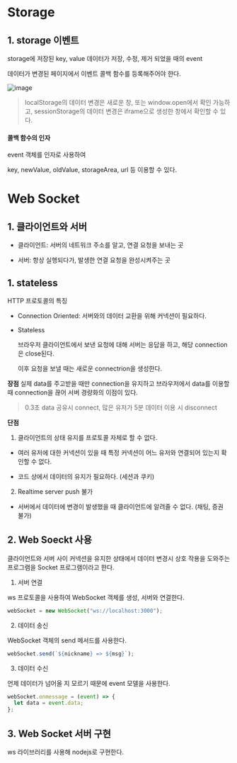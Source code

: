 # Storage

## 1. storage 이벤트

storage에 저장된 key, value 데이터가 저장, 수정, 제거 되었을 때의 event

데이터가 변경된 페이지에서 이벤트 콜백 함수를 등록해주어야 한다.

![image](https://github.com/user-attachments/assets/0f9db1c5-8394-4e5e-ba50-29a6ff621d4d)

> localStorage의 데이터 변경은 새로운 창, 또는 window.open에서 확인 가능하고, sessionStorage의 데이터 변경은 iframe으로 생성한 창에서 확인할 수 있다.

#### 콜백 함수의 인자

event 객체를 인자로 사용하여

key, newValue, oldValue, storageArea, url 등 이용할 수 있다.

# Web Socket

## 1. 클라이언트와 서버

- 클라이언트: 서버의 네트워크 주소를 알고, 연결 요청을 보내는 곳

- 서버: 항상 실행되다가, 발생한 연결 요청을 완성시켜주는 곳

## 1. stateless

HTTP 프로토콜의 특징

- Connection Oriented: 서버와의 데이터 교환을 위해 커넥션이 필요하다.

- Stateless

  브라우저 클라이언트에서 보낸 요청에 대해 서버는 응답을 하고, 해당 connection은 close된다.

  이후 요청을 보낼 때는 새로운 connectrion을 생성한다.

**장점**
실제 data를 주고받을 때만 connection을 유지하고 브라우저에서 data를 이용할 때 connection을 끊어 서버 경량화의 이점이 있다.

> 0.3초 data 공유시 connect, 많은 유저가 5분 데이터 이용 시 disconnect

**단점**

1. 클라이언트의 상태 유지를 프로토콜 자체로 할 수 없다.

- 여러 유저에 대한 커넥션이 있을 때 특정 커넥션이 어느 유저와 연결되어 있는지 확인할 수 없다.

- 코드 상에서 데이터의 유지가 필요하다. (세션과 쿠키)

2. Realtime server push 불가

- 서버에서 데이터에 변경이 발생했을 때 클라이언트에 알려줄 수 없다. (채팅, 증권 불가)

## 2. Web Soeckt 사용

클라이언트와 서버 사이 커넥션을 유지한 상태에서 데이터 변경시 상호 작용을 도와주는 프로그램을 Socket
프로그램이라고 한다.

1. 서버 연결

ws 프로토콜을 사용하여 WebSocket 객체를 생성, 서버와 연결한다.

```js
webSocket = new WebSocket("ws://localhost:3000");
```

2. 데이터 송신

WebSocket 객체의 send 메서드를 사용한다.

```js
webSocket.send(`${nickname} => ${msg}`);
```

3. 데이터 수신

언제 데이터가 넘어올 지 모르기 때문에 event 모델을 사용한다.

```js
webSocket.onmessage = (event) => {
  let data = event.data;
};
```

## 3. Web Socket 서버 구현

ws 라이브러리를 사용해 nodejs로 구현한다.
